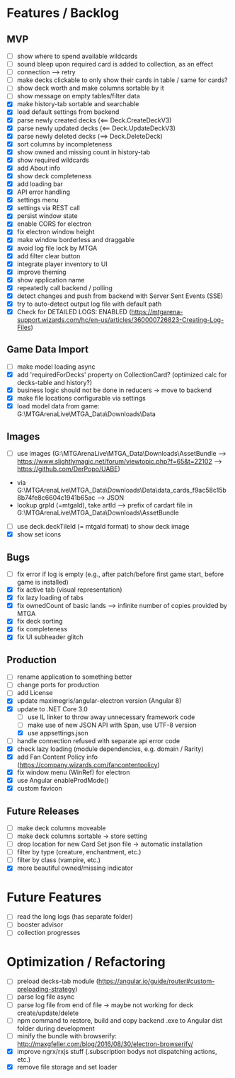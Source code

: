 # Features / Backlog

## MVP
- [ ] show where to spend available wildcards
- [ ] sound bleep upon required card is added to collection, as an effect
- [ ] connection --> retry
- [ ] make decks clickable to only show their cards in table / same for cards?
- [ ] show deck worth and make columns sortable by it
- [ ] show message on empty tables/filter data
- [X] make history-tab sortable and searchable
- [X] load default settings from backend
- [X] parse newly created decks (<== Deck.CreateDeckV3)
- [X] parse newly updated decks (<== Deck.UpdateDeckV3)
- [X] parse newly deleted decks (==> Deck.DeleteDeck)
- [X] sort columns by incompleteness
- [X] show owned and missing count in history-tab
- [X] show required wildcards
- [X] add About info
- [X] show deck completeness
- [X] add loading bar
- [X] API error handling
- [X] settings menu
- [X] settings via REST call
- [X] persist window state
- [X] enable CORS for electron
- [X] fix electron window height
- [X] make window borderless and draggable
- [X] avoid log file lock by MTGA
- [X] add filter clear button
- [X] integrate player inventory to UI
- [X] improve theming
- [X] show application name
- [X] repeatedly call backend / polling
- [X] detect changes and push from backend with Server Sent Events (SSE)
- [X] try to auto-detect output log file with default path
- [X] Check for DETAILED LOGS: ENABLED (https://mtgarena-support.wizards.com/hc/en-us/articles/360000726823-Creating-Log-Files)

## Game Data Import
- [ ] make model loading async
- [X] add 'requiredForDecks' property on CollectionCard? (optimized calc for decks-table and history?)
- [X] business logic should not be done in reducers -> move to backend
- [X] make file locations configurable via settings
- [X] load model data from game: G:\MTGArenaLive\MTGA_Data\Downloads\Data

## Images
- [ ] use images (G:\MTGArenaLive\MTGA_Data\Downloads\AssetBundle --> https://www.slightlymagic.net/forum/viewtopic.php?f=65&t=22102 --> https://github.com/DerPopo/UABE)
- via G:\MTGArenaLive\MTGA_Data\Downloads\Data\data_cards_f9ac58c15b8b74fe8c6604c1941b65ac --> JSON
- lookup grpId (=mtgaId), take artId --> prefix of cardart file in G:\MTGArenaLive\MTGA_Data\Downloads\AssetBundle
- [ ] use deck.deckTileId (= mtgaId format) to show deck image
- [X] show set icons

## Bugs
- [ ] fix error if log is empty (e.g., after patch/before first game start, before game is installed)
- [X] fix active tab (visual representation)
- [X] fix lazy loading of tabs
- [X] fix ownedCount of basic lands --> infinite number of copies provided by MTGA
- [X] fix deck sorting
- [X] fix completeness
- [X] fix UI subheader glitch

## Production
- [ ] rename application to something better
- [ ] change ports for production
- [ ] add License
- [X] update maximegris/angular-electron version (Angular 8)
- [X] update to .NET Core 3.0
  - [ ] use IL linker to throw away unnecessary framework code
  - [ ] make use of new JSON API with Span<T>, use UTF-8 version
  - [X] use appsettings.json
- [ ] handle connection refused with separate api error code
- [X] check lazy loading (module dependencies, e.g. domain / Rarity)
- [X] add Fan Content Policy info (https://company.wizards.com/fancontentpolicy)
- [X] fix window menu (WinRef) for electron
- [X] use Angular enableProdMode()
- [X] custom favicon

## Future Releases
- [ ] make deck columns moveable
- [ ] make deck columns sortable -> store setting
- [ ] drop location for new Card Set json file -> automatic installation
- [ ] filter by type (creature, enchantment, etc.)
- [ ] filter by class (vampire, etc.)
- [X] more beautiful owned/missing indicator

# Future Features
- [ ] read the long logs (has separate folder)
- [ ] booster advisor
- [ ] collection progresses

# Optimization / Refactoring
- [ ] preload decks-tab module (https://angular.io/guide/router#custom-preloading-strategy)
- [ ] parse log file async
- [ ] parse log file from end of file -> maybe not working for deck create/update/delete
- [ ] npm command to restore, build and copy backend .exe to Angular dist folder during development
- [ ] minify the bundle with browserify: http://maxgfeller.com/blog/2016/08/30/electron-browserify/
- [X] improve ngrx/rxjs stuff (.subscription bodys not dispatching actions, etc.)
- [X] remove file storage and set loader
